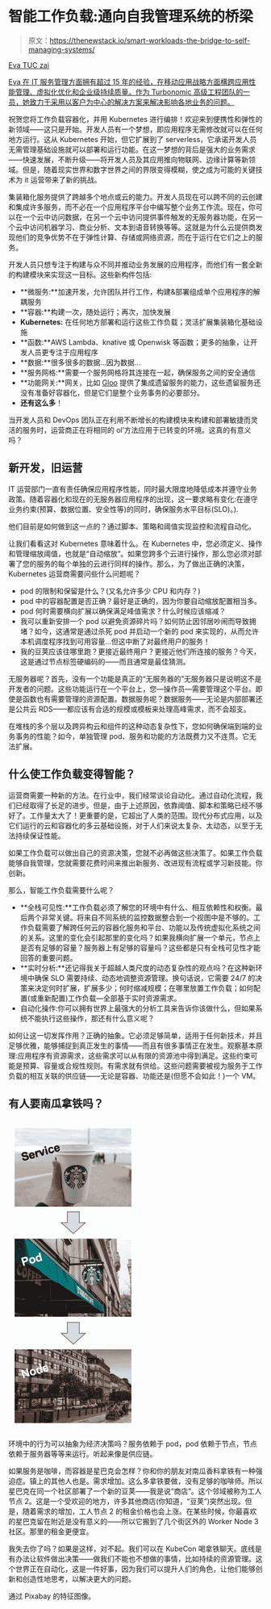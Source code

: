 # 智能工作负载:通向自我管理系统的桥梁

> 原文：<https://thenewstack.io/smart-workloads-the-bridge-to-self-managing-systems/>

[](https://turbonomic.com/)

[Eva TUC zai](https://turbonomic.com/)

[Eva 在 IT 服务管理方面拥有超过 15 年的经验，在移动应用战略方面横跨应用性能管理、虚拟化优化和企业级持续质量。作为 Turbonomic 高级工程团队的一员，她致力于采用以客户为中心的解决方案来解决影响各地业务的问题。](https://turbonomic.com/)

[](https://turbonomic.com/)[](https://turbonomic.com/)

祝贺您将工作负载容器化，并用 Kubernetes 进行编排！欢迎来到便携性和弹性的新领域——这只是开始。开发人员有一个梦想，即应用程序无需修改就可以在任何地方运行。这从 Kubernetes 开始，但它扩展到了 serverless，它承诺开发人员无需管理基础设施就可以部署和运行功能。在这一梦想的背后是强大的业务需求——快速发展，不断升级——将开发人员及其应用推向物联网、边缘计算等新领域。但是，随着现实世界和数字世界之间的界限变得模糊，使之成为可能的关键技术为 it 运营带来了新的挑战。

集装箱化服务提供了跨越多个地点或云的能力。开发人员现在可以跨不同的云创建和集成许多服务，而不必在一个应用程序平台中编写整个业务工作流。现在，你可以在一个云中访问数据，在另一个云中访问提供事件触发的无服务器功能，在另一个云中访问机器学习、商业分析、文本到语音转换等等。这就是为什么云提供商发现他们的竞争优势不在于弹性计算、存储或网络资源，而在于运行在它们之上的服务。

开发人员只想专注于构建与众不同并推动业务发展的应用程序，而他们有一套全新的构建模块来实现这一目标。这些新构件包括:

*   **微服务:**加速开发，允许团队并行工作，构建&部署组成单个应用程序的解耦服务
*   **容器:**构建一次，随处运行；再次，加快发展
*   **Kubernetes:** 在任何地方部署和运行这些工作负载；灵活扩展集装箱化基础设施
*   **函数:**AWS Lambda、knative 或 Openwisk 等函数；更多的抽象，让开发人员更专注于应用程序
*   **数据:**很多很多的数据…因为数据…
*   **服务网格:**需要一个服务网格将其连接在一起，确保服务之间的安全通信
*   **功能网关:**网关，比如 [Gloo](https://thenewstack.io/meet-gloo-the-function-gateway-that-unifies-legacy-apis-microservices-and-serverless/) 提供了集成遗留服务的能力，这些遗留服务还没有准备好容器化，但是它们是整个业务事务的必要部分。
*   **还有这么多**！

当开发人员和 DevOps 团队正在利用不断增长的构建模块来构建和部署敏捷而灵活的服务时，运营商正在将相同的 ol’方法应用于已转变的环境。这真的有意义吗？

## 新开发，旧运营

IT 运营部门一直有责任确保应用程序性能，同时最大限度地降低成本并遵守业务政策。随着容器化和现在的无服务器应用程序的出现，这一要求略有变化:在遵守业务约束(预算、数据位置、安全性等)的同时，确保服务水平目标(SLO)。).

他们目前是如何做到这一点的？通过脚本、策略和阈值实现监控和流程自动化。

让我们看看这对 Kubernetes 意味着什么。在 Kubernetes 中，您必须定义、操作和管理缩放阈值，也就是“自动缩放”。如果您跨多个云进行操作，那么您必须对部署了您的服务的每个单独的云进行同样的操作。那么，为了做出正确的决策，Kubernetes 运营商需要问些什么问题呢？

*   pod 的限制和保留是什么？(又名允许多少 CPU 和内存？)
*   pod 中的容器配置是否正确？最好是正确的，因为你要自动缩放配置相当多。
*   pod 何时需要横向扩展以确保满足峰值需求？什么时候应该缩减？
*   我可以重新安排一个 pod 以避免资源碎片吗？如何防止因邻居吵闹而导致拥堵？如今，这通常是通过杀死 pod 并启动一个新的 pod 来实现的，从而允许本机调度程序找到可用容量…但这中断了对最终用户的服务！
*   我的豆荚应该往哪里跑？更接近最终用户？更接近他们所连接的服务？今天，这是通过节点标签硬编码的——而且通常是最佳猜测。

无服务器呢？首先，没有一个功能是真正的“无服务器的”无服务器只是说明这不是开发者的问题。这些功能运行在一个平台上，您—操作员—需要管理这个平台。即使是函数也有需要管理的资源配置。数据服务呢？数据服务——无论是内部部署还是公共云 RDS——都应该有合适的规模或模板来处理高峰需求，而不会超支。

在堆栈的多个层以及跨异构云和组件的这种动态复杂性下，您如何确保端到端的业务事务的性能？如今，单独管理 pod、服务和功能的方法既费力又不连贯。它无法扩展。

## 什么使工作负载变得智能？

运营商需要一种新的方法。在行业中，我们经常谈论自动化。通过自动化流程，我们已经取得了长足的进步。但是，由于上述原因，依靠阈值、脚本和策略已经不够好了。工作量太大了！更重要的是，它超出了人类的范围。现代分布式应用，以及它们运行的云和容器化的多云基础设施，对于人们来说太复杂、太动态，以至于无法持续保证性能。

如果工作负载可以做出自己的资源决策，您就不必再做这些决策了。如果工作负载能够自我管理，您就需要花费时间来推出新服务、改进现有流程或学习新技能。你创新。

那么，智能工作负载需要什么呢？

*   **全栈可见性:**工作负载必须了解您的环境中有什么、相互依赖性和权衡。最后两个非常关键。将来自不同系统的监控数据整合到一个视图中是不够的。工作负载需要了解跨任何云的容器化服务和平台、功能以及传统虚拟化系统之间的关系。这里的变化会引起那里的变化吗？如果我横向扩展一个单元，节点上是否有足够的容量？服务器上有足够的容量吗？这些都是只有全栈可见性才能回答的重要问题。
*   **实时分析:**还记得我关于超越人类尺度的动态复杂性的观点吗？在这种新环境中确保 SLO 需要持续、动态地调整资源管理。换句话说，它需要 24/7 的决策来决定何时扩展，扩展多少；何时缩减规模；在哪里放置工作负载；如何配置(或重新配置)工作负载—全部基于实时资源需求。
*   自动化操作:你可以拥有世界上最强大的分析工具来告诉你该做什么，但如果系统不能执行这些操作，那还有什么意义呢？

如何让这一切发挥作用？正确的抽象。它必须足够简单，适用于任何新技术，并且足够优雅，能够捕捉到真正发生的事情——而且有很多事情正在发生。观察基本原理:应用程序有资源需求，这些需求可以从有限的资源池中得到满足。这些约束可能是预算、容量或合规性规则。有需求就有供给。这些问题需要被视为服务于工作负载的相互关联的供应链——无论是容器、功能还是(但愿不会如此！)一个 VM。

## 有人要南瓜拿铁吗？

![](img/18adb0b81e813645e9b3db5de58e6842.png)

环境中的行为可以抽象为经济决策吗？服务依赖于 pod，pod 依赖于节点，节点依赖于服务器等等来运行。听起来像是供应链。

如果服务是咖啡，而容器是星巴克会怎样？你和你的朋友对南瓜香料拿铁有一种强迫症。镇上的其他人也是。需求增加。这么多拿铁要做，没有足够的咖啡师。所以星巴克在同一个社区部署了一个新的豆荚——我是说“商店”。这个邻域被称为工人节点 2。这是一个受欢迎的地方，许多其他商店(你知道，“豆荚”)突然出现。但是，随着需求的增加，工人节点 2 的租金价格也会上涨。在某些时候，你最喜欢的星巴克留在附近是没有意义的——所以它搬到了几个街区外的 Worker Node 3 社区。那里的租金更便宜。

我失去你了吗？如果是这样，对不起。我们可以在 KubeCon 喝拿铁聊天。底线是有办法让软件做出决策——做我们不能也不想做的事情，比如持续的资源管理。这个世界正在自动化，这是一件好事，因为我们可以提升人们的角色，让他们能够创新和创造性地思考，以解决更大的问题。

通过 Pixabay 的特征图像。

<svg xmlns:xlink="http://www.w3.org/1999/xlink" viewBox="0 0 68 31" version="1.1"><title>Group</title> <desc>Created with Sketch.</desc></svg>